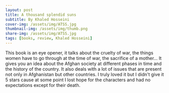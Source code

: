 ```yaml
---
layout: post
title: A thousand splendid suns
subtitle: By Khaled Hosseini
cover-img: /assets/img/ATSS.jpg
thumbnail-img: /assets/img/thumb.png
share-img: /assets/img/ATSS.jpg
tags: [books, review, Khaled Hosseini]
---
```


This book is an eye opener, it talks about the cruelty of war, the things women have to go through at the time of war, the sacrifice of a mother...
It gives you an idea about the Afghan society at different phases in time and the history of the country. It also deals with a lot of issues that are present not only in Afghanistan but other countries.
I truly loved it but I didn't give it 5 stars cause at some point I lost hope for the characters and had no expectations except for their death.
